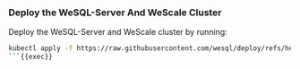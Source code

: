 ### Deploy the WeSQL-Server And WeScale Cluster

Deploy the WeSQL-Server and WeScale cluster by running:

```bash
kubectl apply -f https://raw.githubusercontent.com/wesql/deploy/refs/heads/main/artifact/wescale-killercoda.yaml
```{{exec}}